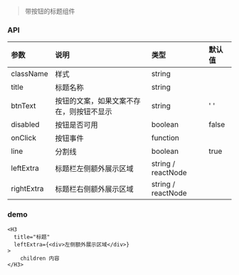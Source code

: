 > 带按钮的标题组件

### API

|参数|说明|类型|默认值|
|:--|:--|:--|:--|
|className|样式|string||
|title|标题名称|string||
|btnText|按钮的文案，如果文案不存在，则按钮不显示|string|' '|
|disabled|按钮是否可用|boolean|false|
|onClick|按钮事件| function ||
|line|分割线| boolean |true|
|leftExtra|标题栏左侧额外展示区域|string / reactNode||
|rightExtra|标题栏右侧额外展示区域|string / reactNode||

### demo

```
<H3
  title="标题"
  leftExtra={<div>左侧额外展示区域</div>}
>
	children 内容
</H3>
```